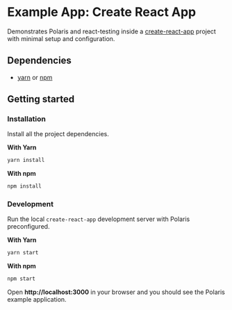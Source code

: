 # Example App: Create React App

Demonstrates Polaris and react-testing inside a [create-react-app](https://github.com/facebookincubator/create-react-app) project with minimal setup and configuration.

## Dependencies

- [yarn](https://github.com/yarnpkg/yarn/) or [npm](https://www.npmjs.com/)

## Getting started

### Installation

Install all the project dependencies.

**With Yarn**

```bash
yarn install
```

**With npm**

```bash
npm install
```

### Development

Run the local `create-react-app` development server with Polaris preconfigured.

**With Yarn**

```bash
yarn start
```

**With npm**

```bash
npm start
```

Open **http://localhost:3000** in your browser and you should see the Polaris example application.
